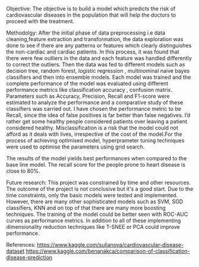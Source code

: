 Objective:
The objective is to build a model which predicts the risk of cardiovascular diseases in the population that will help the doctors to proceed with the treatment.

Methodolgy:
After the initial phase of data preprocessing i.e data cleaning,feature extraction and transformation, the data exploration was done to see if there are any patterns or features which clearly distinguishes the non-cardiac and cardiac patients. In this process, it was found that there were few outliers in the data and each feature was handled differently to correct the outliers. Then the data was fed to different models such as decision tree, random forest, logistic regression , multinominal naive bayes classifiers and then into ensemble models. Each model was trained and the complete performance of the model was evaluated using different performance metrics like classification accuracy , confusion matrix. Parameters such as Accuracy, Precision, Recall and F1-score were estimated to analyze the performance and a comparative study of these classifiers was carried out.
I have chosen the performance metric to be Recall, since the idea of false positives is far better than false negatives. I’d rather get some healthy people considered patients over leaving a patient considered healthy. Misclassification is a risk that the model could not afford as it deals with lives, irrespective of the cost of the model.For the process of achieving optimised model, hyperprameter tuning techniques were used to optimise the parameters using grid search.


The results of the model yields best performances when compared to the base line model. The recall score for the people prone to heart disease is close to 80%.

Future research:
This project was constrained by time and other resources. The outcome of the project is not conclusive but it's a good start. Due to the time constraints, only the basic models were tested and implemented. However, there are many other sophisticated models such as SVM, SGD classifiers, KNN and on top of that there are many more boosting techniques. The training of the model could be better seen with ROC-AUC curves as performance metrics. In addition to all of these implementing dimensionality reduction techniques like T-SNEE or PCA could improve performance.

References:
https://www.kaggle.com/sulianova/cardiovascular-disease-dataset
https://www.kaggle.com/benanakca/comparison-of-classification-disease-prediction
